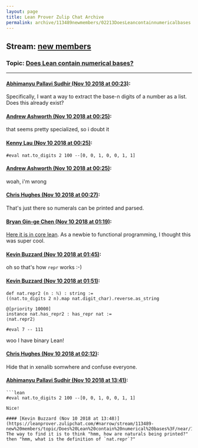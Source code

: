 ```yaml
---
layout: page
title: Lean Prover Zulip Chat Archive 
permalink: archive/113489newmembers/02213DoesLeancontainnumericalbases.html
---
```


## Stream: [new members](index.html)
### Topic: [Does Lean contain numerical bases?](02213DoesLeancontainnumericalbases.html)

---

#### [Abhimanyu Pallavi Sudhir (Nov 10 2018 at 00:23)](https://leanprover.zulipchat.com/#narrow/stream/113489-new%20members/topic/Does%20Lean%20contain%20numerical%20bases%3F/near/147407947):
Specifically, I want a way to extract the base-n digits of a number as a list. Does this already exist?

#### [Andrew Ashworth (Nov 10 2018 at 00:25)](https://leanprover.zulipchat.com/#narrow/stream/113489-new%20members/topic/Does%20Lean%20contain%20numerical%20bases%3F/near/147408048):
that seems pretty specialized, so i doubt it

#### [Kenny Lau (Nov 10 2018 at 00:25)](https://leanprover.zulipchat.com/#narrow/stream/113489-new%20members/topic/Does%20Lean%20contain%20numerical%20bases%3F/near/147408056):
```lean
#eval nat.to_digits 2 100 --[0, 0, 1, 0, 0, 1, 1]
```

#### [Andrew Ashworth (Nov 10 2018 at 00:25)](https://leanprover.zulipchat.com/#narrow/stream/113489-new%20members/topic/Does%20Lean%20contain%20numerical%20bases%3F/near/147408061):
woah, i'm wrong

#### [Chris Hughes (Nov 10 2018 at 00:27)](https://leanprover.zulipchat.com/#narrow/stream/113489-new%20members/topic/Does%20Lean%20contain%20numerical%20bases%3F/near/147408167):
That's just there so numerals can be printed and parsed.

#### [Bryan Gin-ge Chen (Nov 10 2018 at 01:19)](https://leanprover.zulipchat.com/#narrow/stream/113489-new%20members/topic/Does%20Lean%20contain%20numerical%20bases%3F/near/147410490):
[Here it is in core lean](https://github.com/leanprover/lean/blob/ceacfa7445953cbc8860ddabc55407430a9ca5c3/library/init/data/repr.lean#L77). As a newbie to functional programming, I thought this was super cool.

#### [Kevin Buzzard (Nov 10 2018 at 01:45)](https://leanprover.zulipchat.com/#narrow/stream/113489-new%20members/topic/Does%20Lean%20contain%20numerical%20bases%3F/near/147411489):
oh so that's how `repr` works :-)

#### [Kevin Buzzard (Nov 10 2018 at 01:51)](https://leanprover.zulipchat.com/#narrow/stream/113489-new%20members/topic/Does%20Lean%20contain%20numerical%20bases%3F/near/147411727):
```lean
def nat.repr2 (n : ℕ) : string :=
((nat.to_digits 2 n).map nat.digit_char).reverse.as_string

@[priority 10000]
instance nat.has_repr2 : has_repr nat :=
⟨nat.repr2⟩

#eval 7 -- 111
```

woo I have binary Lean!

#### [Chris Hughes (Nov 10 2018 at 02:12)](https://leanprover.zulipchat.com/#narrow/stream/113489-new%20members/topic/Does%20Lean%20contain%20numerical%20bases%3F/near/147412552):
Hide that in xenalib somwhere and confuse everyone.

#### [Abhimanyu Pallavi Sudhir (Nov 10 2018 at 13:41)](https://leanprover.zulipchat.com/#narrow/stream/113489-new%20members/topic/Does%20Lean%20contain%20numerical%20bases%3F/near/147431978):
```quote
```lean
#eval nat.to_digits 2 100 --[0, 0, 1, 0, 0, 1, 1]
```
```
Nice!

#### [Kevin Buzzard (Nov 10 2018 at 13:48)](https://leanprover.zulipchat.com/#narrow/stream/113489-new%20members/topic/Does%20Lean%20contain%20numerical%20bases%3F/near/147432166):
The way to find it is to think "hmm, how are naturals being printed?" then "hmm, what is the definition of `nat.repr`?"

